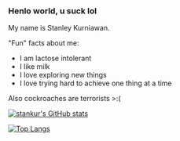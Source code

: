 ### Henlo world, u suck lol


My name is Stanley Kurniawan.

"Fun" facts about me:

- I am lactose intolerant
- I like milk
- I love exploring new things
- I love trying hard to achieve one thing at a time

Also cockroaches are terrorists >:(

[![stankur's GitHub stats](https://github-readme-stats.vercel.app/api?username=stankur&theme=react&layout=compact)](https://github.com/stankur/github-readme-stats)

[![Top Langs](https://github-readme-stats.vercel.app/api/top-langs/?username=stankur&theme=react&layout=compact)](https://github.com/stankur/github-readme-stats)


<!--
**stankur/stankur** is a ✨ _special_ ✨ repository because its `README.md` (this file) appears on your GitHub profile.

Here are some ideas to get you started:

- 🔭 I’m currently working on ...
- 🌱 I’m currently learning ...
- 👯 I’m looking to collaborate on ...
- 🤔 I’m looking for help with ...
- 💬 Ask me about ...
- 📫 How to reach me: ...
- 😄 Pronouns: ...
- ⚡ Fun fact: ...
-->
